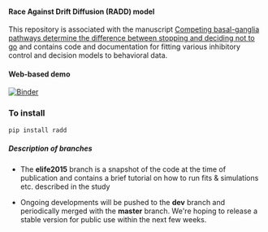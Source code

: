 #### Race Against Drift Diffusion (RADD) model

This repository is associated with the manuscript [Competing basal-ganglia pathways determine the difference between stopping and deciding not to go](http://www.elifesciences.org/content/4/e08723) and contains code and documentation for fitting various inhibitory control and decision models to behavioral data.

#### Web-based demo
[![Binder](http://mybinder.org/badge.svg)](http://mybinder.org/repo/CoAxLab/radd)

### To install
```sh
pip install radd
```

##### Description of branches
* The **elife2015** branch is a snapshot of the code at the time of publication and contains a brief tutorial on how to run fits & simulations etc. described in the study

* Ongoing developments will be pushed to the **dev** branch and periodically merged with the **master** branch. We're hoping to release a stable version for public use within the next few weeks.
